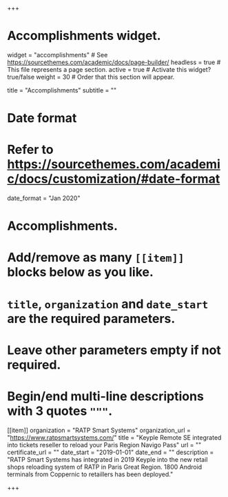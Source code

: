 +++
# Accomplishments widget.
widget = "accomplishments"  # See https://sourcethemes.com/academic/docs/page-builder/
headless = true  # This file represents a page section.
active = true  # Activate this widget? true/false
weight = 30  # Order that this section will appear.

title = "Accomplish&shy;ments"
subtitle = ""

# Date format
#   Refer to https://sourcethemes.com/academic/docs/customization/#date-format
date_format = "Jan 2020"

# Accomplishments.
#   Add/remove as many `[[item]]` blocks below as you like.
#   `title`, `organization` and `date_start` are the required parameters.
#   Leave other parameters empty if not required.
#   Begin/end multi-line descriptions with 3 quotes `"""`.

[[item]]
  organization = "RATP Smart Systems"
  organization_url = "https://www.ratpsmartsystems.com/"
  title = "Keyple Remote SE integrated into tickets reseller to reload your Paris Region Navigo Pass"
  url = ""
  certificate_url = ""
  date_start = "2019-01-01"
  date_end = ""
  description = "RATP Smart Systems has integrated in 2019 Keyple into the new retail shops reloading system of RATP in Paris Great Region. 1800 Android terminals from Coppernic to retaillers has been deployed."


+++
